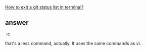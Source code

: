 [How to exit a git status list in terminal?](http://stackoverflow.com/questions/1696433/how-to-exit-a-git-status-list-in-terminal)


## answer

```
:q
```

that's a less command, actually. It uses the same commands as vi.
